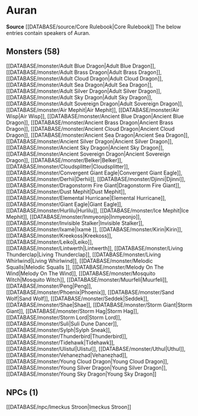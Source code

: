 ﻿---
id: '15'
name: Auran
rarity: Uncommon
source: '[[DATABASE/source/Core Rulebook|Core Rulebook]]'
trait:
- '[[DATABASE/trait/Uncommon|Uncommon]]'
type: Language

---
# Auran

**Source** [[DATABASE/source/Core Rulebook|Core Rulebook]] 
The below entries contain speakers of Auran.

## Monsters (58)

[[DATABASE/monster/Adult Blue Dragon|Adult Blue Dragon]], [[DATABASE/monster/Adult Brass Dragon|Adult Brass Dragon]], [[DATABASE/monster/Adult Cloud Dragon|Adult Cloud Dragon]], [[DATABASE/monster/Adult Sea Dragon|Adult Sea Dragon]], [[DATABASE/monster/Adult Silver Dragon|Adult Silver Dragon]], [[DATABASE/monster/Adult Sky Dragon|Adult Sky Dragon]], [[DATABASE/monster/Adult Sovereign Dragon|Adult Sovereign Dragon]], [[DATABASE/monster/Air Mephit|Air Mephit]], [[DATABASE/monster/Air Wisp|Air Wisp]], [[DATABASE/monster/Ancient Blue Dragon|Ancient Blue Dragon]], [[DATABASE/monster/Ancient Brass Dragon|Ancient Brass Dragon]], [[DATABASE/monster/Ancient Cloud Dragon|Ancient Cloud Dragon]], [[DATABASE/monster/Ancient Sea Dragon|Ancient Sea Dragon]], [[DATABASE/monster/Ancient Silver Dragon|Ancient Silver Dragon]], [[DATABASE/monster/Ancient Sky Dragon|Ancient Sky Dragon]], [[DATABASE/monster/Ancient Sovereign Dragon|Ancient Sovereign Dragon]], [[DATABASE/monster/Belker|Belker]], [[DATABASE/monster/Cloudsplitter|Cloudsplitter]], [[DATABASE/monster/Convergent Giant Eagle|Convergent Giant Eagle]], [[DATABASE/monster/Derhii|Derhii]], [[DATABASE/monster/Djinni|Djinni]], [[DATABASE/monster/Dragonstorm Fire Giant|Dragonstorm Fire Giant]], [[DATABASE/monster/Dust Mephit|Dust Mephit]], [[DATABASE/monster/Elemental Hurricane|Elemental Hurricane]], [[DATABASE/monster/Giant Eagle|Giant Eagle]], [[DATABASE/monster/Hurlilu|Hurlilu]], [[DATABASE/monster/Ice Mephit|Ice Mephit]], [[DATABASE/monster/Inmyeonjo|Inmyeonjo]], [[DATABASE/monster/Invisible Stalker|Invisible Stalker]], [[DATABASE/monster/Ixamè|Ixamè ]], [[DATABASE/monster/Kirin|Kirin]], [[DATABASE/monster/Kreekoss|Kreekoss]], [[DATABASE/monster/Leiko|Leiko]], [[DATABASE/monster/Lintwerth|Lintwerth]], [[DATABASE/monster/Living Thunderclap|Living Thunderclap]], [[DATABASE/monster/Living Whirlwind|Living Whirlwind]], [[DATABASE/monster/Melodic Squalls|Melodic Squalls ]], [[DATABASE/monster/Melody On The Wind|Melody On The Wind]], [[DATABASE/monster/Mosquito Witch|Mosquito Witch]], [[DATABASE/monster/Muurfeli|Muurfeli]], [[DATABASE/monster/Peng|Peng]], [[DATABASE/monster/Phoenix|Phoenix]], [[DATABASE/monster/Sand Wolf|Sand Wolf]], [[DATABASE/monster/Seddek|Seddek]], [[DATABASE/monster/Shae|Shae]], [[DATABASE/monster/Storm Giant|Storm Giant]], [[DATABASE/monster/Storm Hag|Storm Hag]], [[DATABASE/monster/Storm Lord|Storm Lord]], [[DATABASE/monster/Suli|Suli Dune Dancer]], [[DATABASE/monster/Sylph|Sylph Sneak]], [[DATABASE/monster/Thunderbird|Thunderbird]], [[DATABASE/monster/Tidehawk|Tidehawk]], [[DATABASE/monster/Ulistul|Ulistul]], [[DATABASE/monster/Uthul|Uthul]], [[DATABASE/monster/Vehanezhad|Vehanezhad]], [[DATABASE/monster/Young Cloud Dragon|Young Cloud Dragon]], [[DATABASE/monster/Young Silver Dragon|Young Silver Dragon]], [[DATABASE/monster/Young Sky Dragon|Young Sky Dragon]]

## NPCs (1)

[[DATABASE/npc/Imeckus Stroon|Imeckus Stroon]]